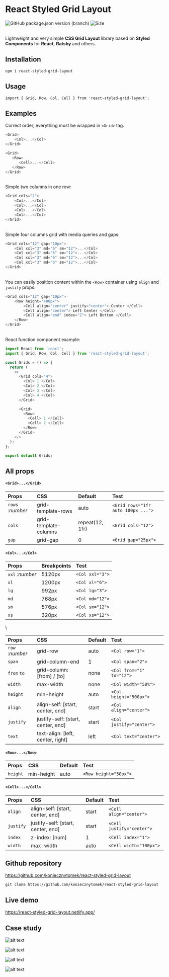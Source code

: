 # React Styled Grid Layout
<img alt="GitHub package.json version (branch)" src="https://img.shields.io/github/package-json/v/koniecznytomek/react-styled-grid-layout/master?label=Version">&nbsp;<img alt="Size" src="https://img.shields.io/badge/Lightweight-2KB-lemon">

\
Lightweight and very simple **CSS Grid Layout** library based on **Styled Components** for **React, Gatsby** and
 others.

## Installation

`npm i react-styled-grid-layout`

## Usage


`import { Grid, Row, Col, Cell } from 'react-styled-grid-layout';`

## Examples
Correct order, everything must be wrapped in `<Grid>` tag.
```js 
<Grid>
    <Col>...</Col>
</Grid>
```

```js 
<Grid>
   <Row>
      <Cell>...</Cell>
   </Row>
</Grid>
```
\
Simple two columns in one row:
```js 
<Grid cols="2">
    <Col>...</Col>
    <Col>...</Col>
    <Col>...</Col>
    <Col>...</Col>
</Grid>
```
\
Simple four columns grid with media queries and gaps:
```js 
<Grid cols="12" gap="10px">
    <Col xxl="3" md="6" sm="12">...</Col>
    <Col xxl="3" md="6" sm="12">...</Col>
    <Col xxl="3" md="6" sm="12">...</Col>
    <Col xxl="3" md="6" sm="12">...</Col>
</Grid>
```
\
You can easily position content within the `<Row>` container  using `align` and `justify` props:
```js 
<Grid cols="12" gap="10px">
    <Row height="400px">
        <Cell align="center" justify="center"> Center </Cell>
        <Cell align="center"> Left Center </Cell>
        <Cell align="end" index="2"> Left Bottom </Cell>
    </Row>
</Grid>
```
\
React function component example:

```js
import React from 'react';
import { Grid, Row, Col, Cell } from 'react-styled-grid-layout';

const Grids = () => {
  return (
    <>
      <Grid cols="4">
        <Col> 1 </Col>
        <Col> 2 </Col>
        <Col> 3 </Col>
        <Col> 4 </Col>
      </Grid>

      <Grid>
        <Row>
          <Cell> 1 </Cell>
          <Cell> 2 </Cell>
        </Row>
      </Grid>
    </>
  );
};

export default Grids;
```

## All props

#### `<Grid>...</Grid>`


| Props             | CSS                       |  Default         | Test |
| :---------------- |:--------------------------| :--------------| :------------------- |
| `rows` _:number_ | grid-template-rows        | auto     | `<Grid rows="1fr auto 100px ...">`|
| `cols`           | grid-template-columns     | repeat(12, 1fr)     |`<Grid cols="12">`|
| `gap`            | grid-gap                  |  0   |`<Grid gap="25px">`|


#### `<Col>...</Col>`


| Props             | Breakpoints                       | Test         | 
| :---------------- |:--------------------------| :--------------| 
| `xxl` _:number_   | 5120px        | `<Col xxl="3">`     | 
| `xl`           | 1200px     | `<Col xl="6">`       |
| `lg`            | 992px |  `<Col lg="3">`     | 
| `md`            | 768px |  `<Col md="12">`     | 
| `sm`            | 576px |  `<Col sm="12">`     | 
| `xs`            | 320px |  `<Col xs="12">`     | 

\

| Props             | CSS                       |  Default         | Test |
| :---------------- |:--------------------------| :--------------| :------------- |
| `row` _:number_ | grid-row        | auto     | `<Col row="1">`|
| `span`  | grid-column-end      | 1     | `<Col span="2">`|
| `from` `to`| grid-column: [from] / [to]       | none     | `<Col from="1" to="12">`|
| `width`| max-width | none   | `<Col width="50%">`|
| `height`| min-height | auto   | `<Col height="500px">`|
| `align`| align-self: [start, center, end] | start   | `<Col align="center">`|
| `justify`| justify-self: [start, center, end] | start   | `<Col justify="center">`|
| `text`| text-align: [left, center, right] | left   | `<Col text="center">`|


#### `<Row>...</Row>`
 
 
 | Props             | CSS                       |  Default         | Test |
 | :---------------- |:--------------------------| :--------------| :------------- |
 | `height`  | min-height       | auto     | `<Row height="50px">`|

  
#### `<Cell>...</Cell>`
 
 
  | Props             | CSS                       |  Default         | Test |
  | :---------------- |:--------------------------| :--------------| :------------- |
| `align`| align-self: [start, center, end] | start   | `<Cell align="center">`|
| `justify`| justify-self: [start, center, end] | start   | `<Cell justify="center">`|
 | `index`| z-index: [num] | 1   | `<Cell index="1">`|
  | `width`| max-width | auto   | `<Cell width="100px">`|


## Github repository

https://github.com/koniecznytomek/react-styled-grid-layout

`git clone https://github.com/koniecznytomek/react-styled-grid-layout`
  
## Live demo 


https://react-styled-grid-layout.netlify.app/


## Case study

![alt text](https://github.com/koniecznytomek/react-styled-grid-layout/blob/master/static/case-1.png?raw=true)

![alt text](https://github.com/koniecznytomek/react-styled-grid-layout/blob/master/static/case-2.png?raw=true)

![alt text](https://github.com/koniecznytomek/react-styled-grid-layout/blob/master/static/case-3.png?raw=true)

![alt text](https://github.com/koniecznytomek/react-styled-grid-layout/blob/master/static/case-4.png?raw=true)
